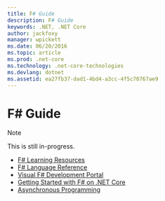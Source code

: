 ```yaml
---
title: F# Guide
description: F# Guide 
keywords: .NET, .NET Core
author: jackfoxy
manager: wpickett
ms.date: 06/20/2016
ms.topic: article
ms.prod: .net-core
ms.technology: .net-core-technologies
ms.devlang: dotnet
ms.assetid: ea27fb37-dad1-4bd4-a3cc-4f5c70767ae9
---
```


# F# Guide

> [!NOTE]
This is still in-progress.

* [F# Learning Resources](http://fsharp.org/learn.html)
* [F# Language Reference](https://msdn.microsoft.com/en-us/visualfsharpdocs/conceptual/fsharp-language-reference)
* [Visual F# Development Portal](https://msdn.microsoft.com/en-us/visualfsharpdocs/conceptual/visual-fsharp-development-portal)
* [Getting Started with F# on .NET Core](getting-started-netcore.md)
* [Asynchronous Programming](async.md)